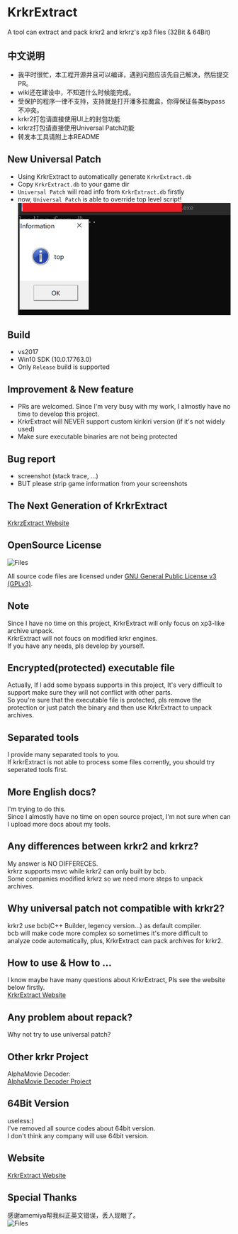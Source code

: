 # KrkrExtract
A tool can extract and pack krkr2 and krkrz's xp3 files (32Bit & 64Bit)  

## 中文说明
* 我平时很忙，本工程开源并且可以编译，遇到问题应该先自己解决，然后提交PR。
* wiki还在建设中，不知道什么时候能完成。
* 受保护的程序一律不支持，支持就是打开潘多拉魔盒，你得保证各类bypass不冲突。
* krkr2打包请直接使用UI上的封包功能
* krkrz打包请直接使用Universal Patch功能
* 转发本工具请附上本README

## New Universal Patch
* Using KrkrExtract to automatically generate `KrkrExtract.db`
* Copy `KrkrExtract.db` to your game dir
* `Universal Patch` will read info from `KrkrExtract.db` firstly
* now, `Universal Patch` is able to override top level script!  
![override sample](up.png)



## Build
* vs2017
* Win10 SDK (10.0.17763.0)
* Only `Release` build is supported

## Improvement & New feature
* PRs are welcomed. Since I'm very busy with my work, I almostly have no time to develop this project.
* KrkrExtract will NEVER support custom kirikiri version (if it's not widely used)
* Make sure executable binaries are not being protected

## Bug report
* screenshot (stack trace, ...)
* BUT please strip game information from your screenshots


## The Next Generation of KrkrExtract
[KrkrzExtract Website](https://github.com/xmoeproject/KrkrzExtract)

## OpenSource License  

![Files](https://www.gnu.org/graphics/gplv3-127x51.png)

All source code files are licensed under [GNU General Public License v3 (GPLv3)](https://www.gnu.org/licenses/quick-guide-gplv3.en.html).  

## Note
Since I have no time on this project, KrkrExtract will only focus on xp3-like archive unpack.  
KrkrExtract will not foucs on modified krkr engines.  
If you have any needs, pls develop by yourself.  


## Encrypted(protected) executable file
Actually, If I add some bypass supports in this project, It's very difficult to support make sure they will not conflict with other parts.  
So you're sure that the executable file is protected, pls remove the protection or just patch the binary and then use KrkrExtract to unpack archives.

## Separated tools
I provide many separated tools to you.  
If krkrExtract is not able to process some files corrently, you should try seperated tools first.

## More English docs?
I'm trying to do this.  
Since I almostly have no time on open source project, I'm not sure when can I upload more docs about my tools.
 

## Any differences between krkr2 and krkrz?
My answer is NO DIFFERECES.  
krkrz supports msvc while krkr2 can only built by bcb.  
Some companies modified krkrz so we need more steps to unpack archives.  

## Why universal patch not compatible with krkr2?  
krkr2 use bcb(C++ Builder, legency version...) as default compiler.   
bcb will make code more complex so sometimes it's more difficult to analyze code automatically, plus, KrkrExtract can pack archives for krkr2.  

## How to use & How to ...  
I know maybe have many questions about KrkrExtract, Pls see the website below firstly.  
[KrkrExtract Website](https://xmoeproject.github.io/KrkrExtract/)

## Any problem about repack?  
Why not try to use universal patch?  


## Other krkr Project  
AlphaMovie Decoder:  
[AlphaMovie Decoder Project](https://github.com/xmoeproject/AlphaMovieDecoder)


## 64Bit Version 
useless:)  
I've removed all source codes about 64bit version.  
I don't think any company will use 64bit version.  


## Website
[KrkrExtract Website](https://xmoeproject.github.io/KrkrExtract/)

## Special Thanks
感谢amemiya帮我纠正英文错误，丢人现眼了。  
![Files](https://github.com/xmoeproject/KrkrExtract/blob/master/img/shadiao.jpg)




